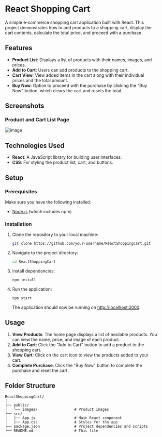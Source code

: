 # React Shopping Cart

A simple e-commerce shopping cart application built with React. This project demonstrates how to add products to a shopping cart, display the cart contents, calculate the total price, and proceed with a purchase.

## Features

- **Product List**: Displays a list of products with their names, images, and prices.
- **Add to Cart**: Users can add products to the shopping cart.
- **Cart View**: View added items in the cart along with their individual prices and the total amount.
- **Buy Now**: Option to proceed with the purchase by clicking the "Buy Now" button, which clears the cart and resets the total.

## Screenshots

### Product and Cart List Page

![image](https://github.com/user-attachments/assets/a3d1b702-f330-4d97-9811-75c4e38ff794)


## Technologies Used

- **React**: A JavaScript library for building user interfaces.
- **CSS**: For styling the product list, cart, and buttons.

## Setup

### Prerequisites

Make sure you have the following installed:

- [Node.js](https://nodejs.org/) (which includes npm)

### Installation

1. Clone the repository to your local machine:

   ```bash
   git clone https://github.com/your-username/ReactShoppingCart.git
   ```

2. Navigate to the project directory:

   ```bash
   cd ReactShoppingCart
   ```

3. Install dependencies:

   ```bash
   npm install
   ```

4. Run the application:

   ```bash
   npm start
   ```

   The application should now be running on [http://localhost:3000](http://localhost:3000).

## Usage

1. **View Products**: The home page displays a list of available products. You can view the name, price, and image of each product.
2. **Add to Cart**: Click the "Add to Cart" button to add a product to the shopping cart.
3. **View Cart**: Click on the cart icon to view the products added to your cart.
4. **Complete Purchase**: Click the "Buy Now" button to complete the purchase and reset the cart.

## Folder Structure

```
ReactShoppingCart/
│
├── public/
│   └── images/                 # Product images
├── src/
│   ├── App.js                  # Main React component
│   ├── App.css                 # Styles for the app
├── package.json                # Project dependencies and scripts
└── README.md                   # This file
```
